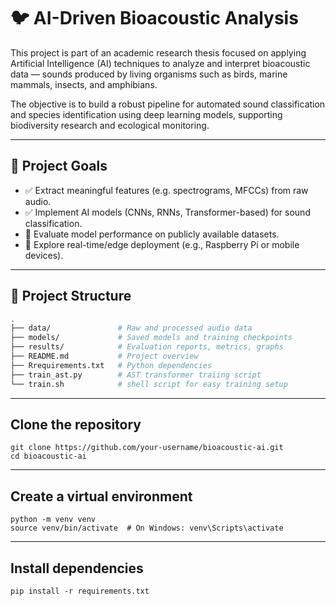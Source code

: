 # 🐦 AI-Driven Bioacoustic Analysis

This project is part of an academic research thesis focused on applying Artificial Intelligence (AI) techniques to analyze and interpret bioacoustic data — sounds produced by living organisms such as birds, marine mammals, insects, and amphibians.

The objective is to build a robust pipeline for automated sound classification and species identification using deep learning models, supporting biodiversity research and ecological monitoring.

---

## 🎯 Project Goals

- ✅ Extract meaningful features (e.g. spectrograms, MFCCs) from raw audio.
- ✅ Implement AI models (CNNs, RNNs, Transformer-based) for sound classification.
- 🔄 Evaluate model performance on publicly available datasets.
- 🚀 Explore real-time/edge deployment (e.g., Raspberry Pi or mobile devices).

---

## 📁 Project Structure

```bash
.
├── data/               # Raw and processed audio data
├── models/             # Saved models and training checkpoints
├── results/            # Evaluation reports, metrics, graphs
├── README.md           # Project overview
├── Rrequirements.txt   # Python dependencies
├── train_ast.py        # AST transformer traiing script
└── train.sh            # shell script for easy training setup
```
---

## **Clone the repository**
```
git clone https://github.com/your-username/bioacoustic-ai.git
cd bioacoustic-ai
```
---

## **Create a virtual environment**
```
python -m venv venv
source venv/bin/activate  # On Windows: venv\Scripts\activate
```
---

## Install dependencies
```
pip install -r requirements.txt
```

